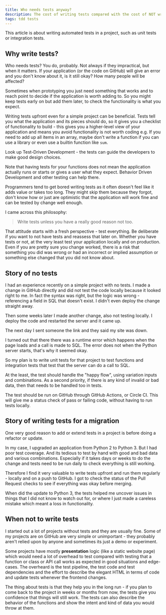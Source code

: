 ```yaml
---
title: Who needs tests anyway?
description: The cost of writing tests compared with the cost of NOT writing tests
tags: tdd tests
---
```


This article is about writing automated tests in a project, such as unit tests or integration tests.

## Why write tests?

Who needs tests? You do, probably. Not always if they impractical, but when it matters. If your application (or the code on GitHub) will give an error and you don't know about it, is it still okay? How many people will be affected?

Sometimes when prototyping you just need something that works and to reach point to decide if the application is worth adding to. So you might keep tests early on but add them later, to check the functionality is what you expect.

Writing tests upfront even for a simple project can be beneficial. Tests tell you what the application and its pieces should do, so it gives you a checklist of functionality to build - this gives you a higher-level view of your application and means you avoid functionality is not worth coding e.g. If you need to add up all items in an array, maybe don't write a function if you can use a library or even use a builtin function like `sum`.

Look up Test-Driven Development - the tests can guide the developers to make good design choices.

Note that having tests for your functions does not mean the application actually runs or starts or gives a user what they expect. Behavior Driven Development and other testing can help there.

Programmers tend to get bored writing tests as it often doesn't feel like it adds value or takes too long. They might skip them because they forgot, don't know how or just are optimistic that the application will work fine and can be tested by change well enough.

I came across this philosophy:

> Write tests unless you have a really good reason not too.

That attitude starts with a fresh perspective - test everything. Be deliberate if you want to not have tests and reassess that later on. Whether you have tests or not, at the very least test your application locally and on production. Even if you are pretty sure you change worked, there is a risk that something you did was wrong or had an incorrect or implied assumption or something else changed that you did not know about.


## Story of no tests

I had an experience recently on a simple project with no tests. I made a change in GitHub directly and did not test the code locally because it looked right to me. In fact the syntax was right, but the logic was wrong - referencing a field in SQL that doesn't exist. I didn't even deploy the change straight away.

Then some weeks later I made another change, also not testing locally. I deploy the code and restarted the server and it came up.

The next day I sent someone the link and they said my site was down.

I turned out that there there was a runtime error which happens when the page loads and a call is made to SQL. The error does not when the Python server starts, that's why it seemed okay.

So my plan is to write unit tests for that project to test functions and integration tests that test that the server can do a call to SQL.

At the least, the test should handle the "happy flow", using variation inputs and combinations. As a second priority, if there is any kind of invalid or bad data, then that needs to be handled too in tests.

The test should be run on GitHub through GitHub Actions, or Circle CI. This will give me a status check of pass or failing code, without having to run tests locally.

## Story of writing tests for a migration

One very good reason to add or extend tests in a project is before doing a refactor or update.

In my case, I upgraded an application from Python 2 to Python 3. But I had poor test coverage. And its tedious to test by hand with good and bad data and various combinations. Especially if it takes days or weeks to do the change and tests need to be run daily to check everything is still working.

Therefore I find it very valuable to write tests upfront and run them regularly - locally and on a push to GitHub. I got to check the status of the Pull Request checks to see if everything was okay before merging.

When did the update to Python 3, the tests helped me uncover issues in things that I did not know to watch out for, or where I just made a careless mistake which meant a loss in functionality.


## When not to write tests

I started out a lot of projects without tests and they are usually fine. Some of my projects are on GitHub are very simple or unimportant - they probably aren't relied upon by anyone and sometimes its just a demo or experiment.

Some projects have mostly **presentation** logic (like a static website page) which would need a lot of overhead to test compared with testing that a function or class or API call works as expected in good situations and edge-cases. The overheard is the test pipeline, the test code and test dependencies and the effort to describe the elegant HTML in terms of code and update tests whenever the frontend changes.

The thing about tests is that they help you in the long run - if you plan to come back to the project in weeks or months from now, the tests give you confidence that things will still work. The tests can also describe the behavior of the functions and show the intent and kind of data you would throw at them.
